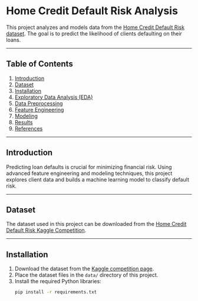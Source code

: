 # Home Credit Default Risk Analysis

This project analyzes and models data from the [Home Credit Default Risk dataset](https://www.kaggle.com/competitions/home-credit-default-risk). The goal is to predict the likelihood of clients defaulting on their loans.

---

## Table of Contents
1. [Introduction](#introduction)
2. [Dataset](#dataset)
3. [Installation](#installation)
4. [Exploratory Data Analysis (EDA)](#exploratory-data-analysis-eda)
5. [Data Preprocessing](#data-preprocessing)
6. [Feature Engineering](#feature-engineering)
7. [Modeling](#modeling)
8. [Results](#results)
9. [References](#references)

---

## Introduction
Predicting loan defaults is crucial for minimizing financial risk. Using advanced feature engineering and modeling techniques, this project explores client data and builds a machine learning model to classify default risk.

---

## Dataset
The dataset used in this project can be downloaded from the [Home Credit Default Risk Kaggle Competition](https://www.kaggle.com/competitions/home-credit-default-risk/data).

---

## Installation

1. Download the dataset from the [Kaggle competition page](https://www.kaggle.com/competitions/home-credit-default-risk/data).
2. Place the dataset files in the `data/` directory of this project.
3. Install the required Python libraries:
   ```bash
   pip install -r requirements.txt
